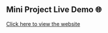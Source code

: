 ## Mini Project Live Demo 🌐  
[Click here to view the website](https://soumyoo.github.io/RPG-Dragon-Repeller/)
